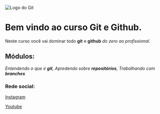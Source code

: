 ![Logo do Git](https://sujeitoprogramador.com/wp-content/uploads/2021/04/gitimage.png)
# Bem vindo ao curso Git e Github.
Neste curso você vai dominar todo **git** e **github** _do zero ao profissional_.

## Módulos:
_Entendendo o que é **git**, Apredendo sobre **repositórios**, Trabalhando com **branches**_

### Rede social:
[Instagram](https://instagram.com/sujeitoprogramador)

[Youtube](https://youtube.com/sujeitoprogramador)